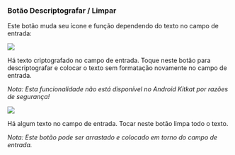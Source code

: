 <a name="button_decrypt"></a>
### Botão Descriptografar / Limpar
Este botão muda seu ícone e função dependendo do texto no campo de entrada:

<div class="buttoncircle"><img src="ic_lock_open_black_24dp.png"></img></div>

Há texto criptografado no campo de entrada. Toque neste botão para descriptografar e colocar o texto sem formatação novamente no campo de entrada.

*Nota: Esta funcionalidade não está disponível no Android Kitkat por razões de segurança!*

<div class="buttoncircle"><img  src="ic_backspace_black_24dp.png"></img></div>

Há algum texto no campo de entrada. Tocar neste botão limpa todo o texto.


*Nota: Este botão pode ser arrastado e colocado em torno do campo de entrada.*